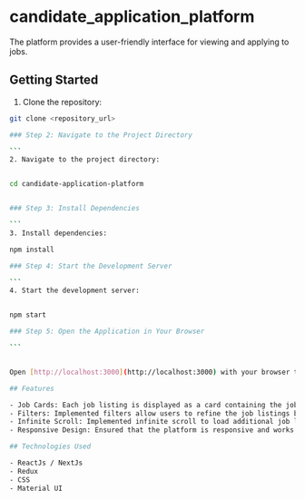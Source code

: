 # candidate_application_platform

The platform provides a user-friendly interface for viewing and applying to jobs.

## Getting Started

1. Clone the repository:

````bash
git clone <repository_url>

### Step 2: Navigate to the Project Directory

```
2. Navigate to the project directory:


cd candidate-application-platform


### Step 3: Install Dependencies

```
3. Install dependencies:

npm install

### Step 4: Start the Development Server

```
4. Start the development server:


npm start

### Step 5: Open the Application in Your Browser

```


Open [http://localhost:3000](http://localhost:3000) with your browser to see the result.

## Features

- Job Cards: Each job listing is displayed as a card containing the job title, company name, location, job description, experience required, and apply button/link.
- Filters: Implemented filters allow users to refine the job listings based on criteria such as minimum experience, company name, location, remote/on-site, tech stack, role, and minimum base pay.
- Infinite Scroll: Implemented infinite scroll to load additional job listings automatically as the user scrolls down the page.
- Responsive Design: Ensured that the platform is responsive and works well on different screen sizes, including mobile devices (Optional).

## Technologies Used

- ReactJs / NextJs
- Redux
- CSS
- Material UI
````
